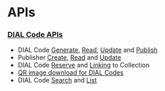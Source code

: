 # APIs

### [DIAL Code APIs](http://docs.sunbird.org/latest/apis/dialapi/#tag/DIAL-APIs)

* DIAL Code [Generate](https://documenter.getpostman.com/view/25463377/2s9YC4VDLC#6d8a2a5e-9d24-457b-b9b9-3eb9ac937292), [Read](https://documenter.getpostman.com/view/25463377/2s9YC4VDLC#2b6ffde1-b138-4f1f-ae56-e68484e2d885), [Update](https://documenter.getpostman.com/view/25463377/2s9YC4VDLC#94a27f07-46ec-4e7b-86bd-33a02e487f0e) and [Publish](https://documenter.getpostman.com/view/25463377/2s9YC4VDLC#fb3415d2-5af4-48b1-860a-00de6cc6105b)
* Publisher [Create](https://documenter.getpostman.com/view/25463377/2s9YC4VDLC#e9647b6d-4ea9-4a34-b18d-0c97d8a42c78), [Read](https://documenter.getpostman.com/view/25463377/2s9YC4VDLC#fdb991c3-ace4-4ca3-8200-8efa82934713) and [Update](https://documenter.getpostman.com/view/25463377/2s9YC4VDLC#c7972c23-b24e-4f68-bec5-b253ab82e678)
* DIAL Code [Reserve](https://documenter.getpostman.com/view/25463377/2s9YC4VDL4#acf6c9ab-d485-4738-baa8-2c587717f84e) and [Linking](https://documenter.getpostman.com/view/25463377/2s9YC4VDL4#d323df4a-158e-4776-ac40-f126c871e1b6) to Collection
* [QR image download for DIAL Codes](https://documenter.getpostman.com/view/25463377/2s935hR7AM#c70aa3ea-78c1-46ee-9ffe-0d194ff5c711)
* DIAL Code [Search](https://documenter.getpostman.com/view/25463377/2s9YC4VDLC#71b2a380-cc5f-4653-a898-27898390297f) and [List](https://documenter.getpostman.com/view/25463377/2s9YC4VDLC#3b3a3f2b-2376-4a8b-983b-04be290d73f7)
